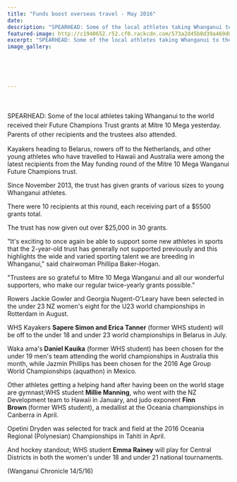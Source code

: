 ```yaml
---
title: "Funds boost overseas travel - May 2016"
date: 
description: "SPEARHEAD: Some of the local athletes taking Whanganui to the world received their Future Champions Trust grants at Mitre 10 Mega yesterday. Parents of other recipients and the trustees also attended."
featured-image: http://c1940652.r52.cf0.rackcdn.com/573a2d45b8d39a469d000bcf/Mitre-10-Grants-may-2016.jpg
excerpt: "SPEARHEAD: Some of the local athletes taking Whanganui to the world received their Future Champions Trust grants at Mitre 10 Mega yesterday. Parents of other recipients and the trustees also attended."
image_gallery:
    
    
    
    
    
---
```


<p><span style="line-height: 1.5;"><br /></span></p>
<p><span style="line-height: 1.5;">SPEARHEAD: Some of the local athletes taking Whanganui to the world received their Future Champions Trust grants at Mitre 10 Mega yesterday. Parents of other recipients and the trustees also attended.</span></p>
<p>Kayakers heading to Belarus, rowers off to the Netherlands, and other young athletes who have travelled to Hawaii and Australia were among the latest recipients from the May funding round of the Mitre 10 Mega Wanganui Future Champions trust.</p>
<p>Since November 2013, the trust has given grants of various sizes to young Whanganui athletes.</p>
<p>There were 10 recipients at this round, each receiving part of a $5500 grants total.</p>
<p>The trust has now given out over $25,000 in 30 grants.</p>
<p>"It's exciting to once again be able to support some new athletes in sports that the 2-year-old trust has generally not supported previously and this highlights the wide and varied sporting talent we are breeding in Whanganui," said chairwoman Phillipa Baker-Hogan.</p>
<p>"Trustees are so grateful to Mitre 10 Mega Wanganui and all our wonderful supporters, who make our regular twice-yearly grants possible."</p>
<p>Rowers Jackie Gowler and Georgia Nugent-O'Leary have been selected in the under 23 NZ women's eight for the U23 world championships in Rotterdam in August.</p>
<p>WHS Kayakers <strong>Sapere Simon and Erica Tanner</strong> (former WHS student) will be off to the under 18 and under 23 world championships in Belarus in July.</p>
<p>Waka ama's<strong> Daniel Kauika</strong> (former WHS student) has been chosen for the under 19 men's team attending the world championships in Australia this month, while Jazmin Phillips has been chosen for the 2016 Age Group World Championships (aquathon) in Mexico.</p>
<p>Other athletes getting a helping hand after having been on the world stage are gymnast;WHS student <strong>Millie Manning</strong>, who went with the NZ Development team to Hawaii in January, and judo exponent <strong>Finn Brown&nbsp;</strong>(former WHS student), a medallist at the Oceania championships in Canberra in April.</p>
<p>Opetini Dryden was selected for track and field at the 2016 Oceania Regional (Polynesian) Championships in Tahiti in April.</p>
<p>And hockey standout; WHS student&nbsp;<strong>Emma Rainey</strong> will play for Central Districts in both the women's under 18 and under 21 national tournaments.</p>
<p><span>(Wanganui Chronicle 14/5/16)</span></p>

